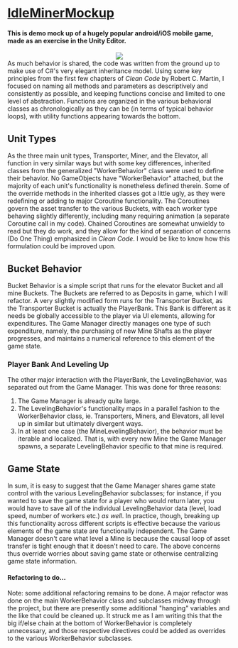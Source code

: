   <h1><a href="http://idleminermockup.herokuapp.com/">
IdleMinerMockup</a>
</h1>

#### This is demo mock up of a hugely popular android/iOS mobile game, made as an exercise in the Unity Editor.
<div align="center">
<img src="https://s3.amazonaws.com/fluxlymoppings/pics/SmallerGifOfGameplay26.03.gif" maxwidth="800">
</div>
As much behavior is shared, the code was written from the ground up to make use of C#'s very elegant inheritance model. Using some key principles from the first few chapters of <i>Clean Code</i> by Robert C. Martin, I focused on naming all methods and parameters as descriptively and consistently as possible, and keeping functions concise and limited to one level of abstraction. Functions are organized in the various behavioral classes as chronologically as they can be (in terms of typical behavior loops), with utility functions appearing towards the bottom.

## Unit Types

As the three main unit types, Transporter, Miner, and the Elevator, all function in very similar ways but with some key differences, inherited classes from the generalized "WorkerBehavior" class were used to define their behavior. No GameObjects have "WorkerBehavior" attached, but the majority of each unit's functionality is nonetheless defined therein. Some of the override methods in the inherited classes got a little ugly, as they were redefining or adding to major Coroutine functionality. The Coroutines govern the asset transfer to the various Buckets, with each worker type behaving slightly differently, including many requiring animation (a separate Coroutine call in my code). Chained Coroutines are somewhat unwieldy to read but they do work, and they allow for the kind of separation of concerns (Do One Thing) emphasized in <i>Clean Code</i>. I would be like to know how this formulation could be improved upon.

## Bucket Behavior

Bucket Behavior is a simple script that runs for the elevator Bucket and all mine Buckets. The Buckets are referred to as Deposits in game, which I will refactor. A very slightly modified form runs for the Transporter Bucket, as the Transporter Bucket is actually the PlayerBank. This Bank is different as it needs be globally accessible to the player via UI elements, allowing for expenditures. The Game Manager directly manages one type of such expenditure, namely, the purchasing of new Mine Shafts as the player progresses, and maintains a numerical reference to this element of the game state.

### Player Bank And Leveling Up

The other major interaction with the PlayerBank, the LevelingBehavior, was separated out from the Game Manager. This was done for three reasons: 

1. The Game Manager is already quite large.
2. The LevelingBehavior's functionality maps in a parallel fashion to the WorkerBehavior class, ie. Transporters, Miners, and Elevators, all level up in similar but ultimately divergent ways.
3. In at least one case (the MineLevelingBehavior), the behavior must be iterable and localized. That is, with every new Mine the Game Manager spawns, a separate LevelingBehavior specific to that mine is required.

## Game State

In sum, it is easy to suggest that the Game Manager shares game state control with the various LevelingBehavior subclasses; for instance, if you wanted to save the game state for a player who would return later, you would have to save all of the individual LevelingBehavior data (level, load speed, number of workers etc.) <i>as well</i>. In practice, though, breaking up this functionality across different scripts is effective because the various elements of the game state are functionally independent. The Game Manager doesn't care what level a Mine is because the causal loop of asset transfer is tight enough that it doesn't need to care. The above concerns thus override worries about saving game state or otherwise centralizing game state information.

#### Refactoring to do...

Note: some additional refactoring remains to be done. A major refactor was done on the main WorkerBehavior class and subclasses midway through the project, but there are presently some additional "hanging" variables and the like that could be cleaned up. It struck me as I am writing this that the big if/else chain at the bottom of WorkerBehavior is completely unnecessary, and those respective directives could be added as overrides to the various WorkerBehavior subclasses.
